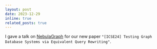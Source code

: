 ```yaml
---
layout: post
date: 2023-12-29
inline: true
related_posts: true
---
```


I gave a talk on [NebulaGraph](https://www.nebula-graph.io/) for our new paper `"[ICSE24] Testing Graph Database Systems via Equivalent Query Rewriting"`.